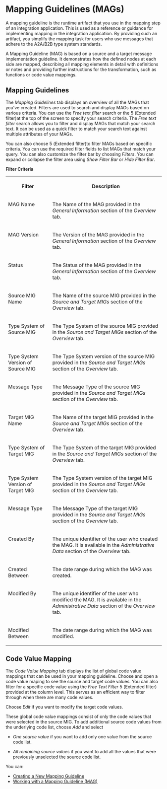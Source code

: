 <!-- loio42124f465fc0472a8ab0de30aa14edef -->

<link rel="stylesheet" type="text/css" href="../css/sap-icons.css"/>

# Mapping Guidelines \(MAGs\)



A mapping guideline is the runtime artifact that you use in the mapping step of an integration application. This is used as a reference or guidance for implementing mapping in the integration application. By providing such an artifact, you simplify the mapping task for users who use messages that adhere to the A2A/B2B type system standards.

A Mapping Guideline \(MAG\) is based on a source and a target message implementation guideline. It demonstrates how the defined nodes at each side are mapped, describing all mapping elements in detail with definitions or notes and providing further instructions for the transformation, such as functions or code value mappings.



<a name="loio42124f465fc0472a8ab0de30aa14edef__section_cl4_ttt_d4b"/>

## Mapping Guidelines

The *Mapping Guidelines* tab displays an overview of all the MAGs that you've created. Filters are used to search and display MAGs based on various criteria. You can use the *Free text filter* search or the <span class="SAP-icons"></span> \(Extended filter\)at the top of the screen to specify your search criteria. The *Free text filter* search allows you to filter and display MAGs that match your search text. It can be used as a quick filter to match your search text against multiple attributes of your MAGs.

You can also choose <span class="SAP-icons"></span> \(Extended filter\)to filter MAGs based on specific criteria. You can use the required filter fields to list MAGs that match your query. You can also customize the filter bar by choosing *Filters*. You can expand or collapse the filter area using *Show Filter Bar* or *Hide Filter Bar*.

**Filter Criteria**


<table>
<tr>
<th valign="top">

Filter



</th>
<th valign="top">

Description



</th>
</tr>
<tr>
<td valign="top">

MAG Name



</td>
<td valign="top">

The Name of the MAG provided in the *General Information* section of the *Overview* tab.



</td>
</tr>
<tr>
<td valign="top">

MAG Version



</td>
<td valign="top">

The Version of the MAG provided in the *General Information* section of the *Overview* tab.



</td>
</tr>
<tr>
<td valign="top">

Status



</td>
<td valign="top">

The Status of the MAG provided in the *General Information* section of the *Overview* tab.



</td>
</tr>
<tr>
<td valign="top">

Source MIG Name



</td>
<td valign="top">

The Name of the source MIG provided in the *Source and Target MIGs* section of the *Overview* tab.



</td>
</tr>
<tr>
<td valign="top">

Type System of Source MIG



</td>
<td valign="top">

The Type System of the source MIG provided in the *Source and Target MIGs* section of the *Overview* tab.



</td>
</tr>
<tr>
<td valign="top">

Type System Version of Source MIG



</td>
<td valign="top">

The Type System version of the source MIG provided in the *Source and Target MIGs* section of the *Overview* tab.



</td>
</tr>
<tr>
<td valign="top">

Message Type



</td>
<td valign="top">

The Message Type of the source MIG provided in the *Source and Target MIGs* section of the *Overview* tab.



</td>
</tr>
<tr>
<td valign="top">

Target MIG Name



</td>
<td valign="top">

The Name of the target MIG provided in the *Source and Target MIGs* section of the *Overview* tab.



</td>
</tr>
<tr>
<td valign="top">

Type System of Target MIG



</td>
<td valign="top">

The Type System of the target MIG provided in the *Source and Target MIGs* section of the *Overview* tab.



</td>
</tr>
<tr>
<td valign="top">

Type System Version of Target MIG



</td>
<td valign="top">

The Type System version of the target MIG provided in the *Source and Target MIGs* section of the *Overview* tab.



</td>
</tr>
<tr>
<td valign="top">

Message Type



</td>
<td valign="top">

The Message Type of the target MIG provided in the *Source and Target MIGs* section of the *Overview* tab.



</td>
</tr>
<tr>
<td valign="top">

Created By



</td>
<td valign="top">

The unique identifier of the user who created the MAG. It is available in the *Administrative Data* section of the *Overview* tab.



</td>
</tr>
<tr>
<td valign="top">

Created Between



</td>
<td valign="top">

The date range during which the MAG was created.



</td>
</tr>
<tr>
<td valign="top">

Modified By



</td>
<td valign="top">

The unique identifier of the user who modified the MAG. It is available in the *Administrative Data* section of the *Overview* tab.



</td>
</tr>
<tr>
<td valign="top">

Modified Between



</td>
<td valign="top">

The date range during which the MAG was modified.



</td>
</tr>
</table>



<a name="loio42124f465fc0472a8ab0de30aa14edef__section_end_s4w_qsb"/>

## Code Value Mapping

The *Code Value Mapping* tab displays the list of global code value mappings that can be used in your mapping guideline. Choose and open a code value maping to see the source and target code values. You can also filter for a specific code value using the *Free Text Filter* <span class="SAP-icons"></span> \(Extended filter\) provided at the column level. This serves as an efficient way to filter through when there are many code values.

Choose *Edit* if you want to modify the target code values.

These global code value mappings consist of only the code values that were selected in the source MIG. To add additional source code values from the underlying code list, choose *Add* and select

-   *One source value* if you want to add only one value from the source code list.

-   *All remaining source values* if you want to add all the values that were previously unselected the source code list.



You can:

-   [Creating a New Mapping Guideline](creating-a-new-mapping-guideline-a42920e.md)
-   [Working with a Mapping Guideline \(MAG\)](working-with-a-mapping-guideline-mag-0803ca6.md)

